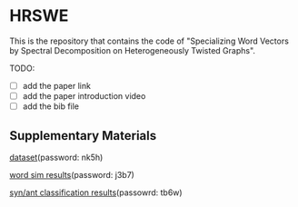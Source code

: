 # HRSWE

This is the repository that contains the code of "Specializing Word Vectors by Spectral Decomposition on Heterogeneously Twisted Graphs".

TODO:

- [ ] add the paper link
- [ ] add the paper introduction video
- [ ] add the bib file 

## Supplementary Materials

[dataset](https://pan.baidu.com/s/1E4FDEZ1RDE0VWLexQe7vBQ)(password: nk5h)

[word sim results](https://pan.baidu.com/s/14jNKQoSB4cLiUlZhgbP4_Q)(password: j3b7)

[syn/ant classification results](https://pan.baidu.com/s/13fl95K8iAqJR12haA9NXCQ)(passowrd: tb6w)
